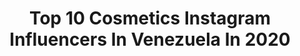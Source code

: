 ---
title: Top 10 Cosmetics Instagram Influencers In Venezuela In 2020
description: >-
  Find top cosmetics Instagram influencers in Venezuela in 2020. Most popular hashtags: #makeup #venezuela #beauty #makeupartist.
platform: Instagram
profiles:
  - username: "kathyoficial"
    fullname: >-
      Kαthy  |  S u α r ɛ z
    location: "Venezuela"
    followers: 6034
    engagement: 524
    commentsToLikes: 0.074912
    id: ck5pxcpbcr5fj0i11xd0q1s9p
    verified: false
    hashtags: "#world, #demonslayer, #modelo, #womansecret"
  - username: "carelquezada"
    fullname: >-
      C a r e l  Q u e z a d a💕
    location: "Venezuela"
    followers: 8728
    engagement: 458
    commentsToLikes: 0.040017
    id: ck6ud9ysljw7u0j71roknow1s
    verified: false
    hashtags: "#automaquillaje, #styleblogger, #makeupblogger, #skincare"
  - username: "dra.marcelamolina"
    fullname: >-
      Dra. Marcela Molina Poblete
    location: "Venezuela"
    followers: 55633
    engagement: 138
    commentsToLikes: 0.063076
    id: ck5buy54mimyj0i11ocor8hx1
    verified: false
    hashtags: "#ilovesurgery, #cirugiaresponsable, #venezuela, #cuerpoperfecto"
  - username: "gabrielhacedor"
    fullname: >-
      ɢᴀʙʀɪᴇʟ ʙ.
    location: "Venezuela"
    followers: 25842
    engagement: 141
    commentsToLikes: 0.069656
    id: ck8t0qtpmsyc90j78ozhj8ftc
    verified: false
    hashtags: "#aceitedeargan, #picoftheday, #beauty, #makeup"
  - username: "musucosmetics"
    fullname: >-
      Musu Cosmetics
    location: "Venezuela"
    followers: 69239
    engagement: 71
    commentsToLikes: 0.017677
    id: ck0w6uldiacv80i19o4o3h21p
    verified: false
    hashtags: "#cosmetics, #latodouso, #delineado, #maquillaje"
  - username: "estefaniaramirezmakeup"
    fullname: >-
      Estefanía Ramírez
    location: "Venezuela"
    followers: 9739
    engagement: 1871
    commentsToLikes: 0.235032
    id: ck5c8lit49qpl0i113dncncnq
    verified: false
    hashtags: "#spookymakeup, #abh, #flamingocolorspr, #brightmakeup"
  - username: "edduraf"
    fullname: >-
      Eduardo Mata
    location: "Venezuela"
    followers: 43569
    engagement: 588
    commentsToLikes: 0.084111
    id: ck1397mqpjxvn0i19px3eoziq
    verified: false
    hashtags: "#beautycreations, #maquillajevenezuela, #skin, #makeupgeek"
  - username: "martinezcmakeup"
    fullname: >-
      MARILEXI MARTINEZ
    location: "Venezuela"
    followers: 5362
    engagement: 562
    commentsToLikes: 0.184786
    id: ck5cesb8elm380i11f15qy6ih
    verified: false
    hashtags: "#maquillajeartistico, #morpheus8, #soymua, #maquillagem"
  - username: "asvanbeauty"
    fullname: >-
      BEAUTY BY ANDREA VAN GRIEKEN
    location: "Venezuela"
    followers: 6870
    engagement: 530
    commentsToLikes: 0.049727
    id: ck8tceep6z6sd0j78y6c05h54
    verified: false
    hashtags: "#hudabeauty, #makeupartistvzla, #makeupartist, #muavzla"
  - username: "itsgardeniia"
    fullname: >-
      𝐶𝑜𝑚𝑜 𝐿𝑎 𝐹𝑙𝑜𝑟 🌸
    location: "Venezuela"
    followers: 3705
    engagement: 995
    commentsToLikes: 0.192280
    id: ck6031hw7kh1o0i14cw6m7kxa
    verified: false
    hashtags: "#events, #valentinesdaymakeuplook, #diadelamorylaamistad, #event"
---